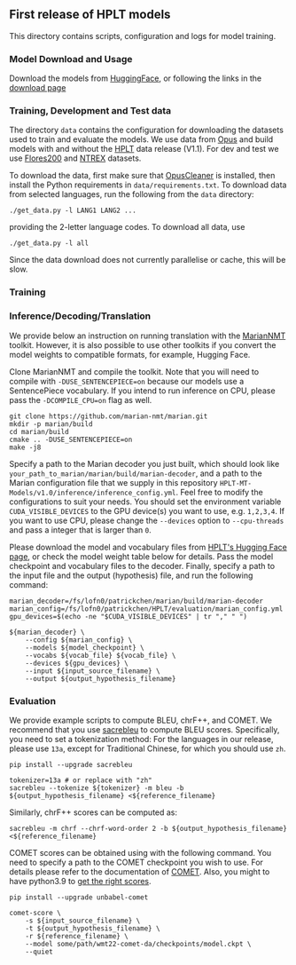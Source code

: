 ## First release of HPLT models

This directory contains scripts, configuration and logs for model training.  

### Model Download and Usage

Download the models from [HuggingFace](TBD), or following the links in the [download page](download.md)

### Training, Development and Test data

The directory `data` contains the configuration for downloading the datasets used to train and evaluate the models. We use data from [Opus](https://opus.nlpl.eu/) and build models with and without the 
[HPLT](https://hplt-project.org/) data release (V1.1). For dev and test we use  [Flores200](https://github.com/facebookresearch/flores/blob/main/flores200/README.md) and [NTREX](https://github.com/MicrosoftTranslator/NTREX) datasets.

To download the data, first make sure that [OpusCleaner](https://github.com/hplt-project/OpusCleaner) is installed, 
then install the Python requirements in `data/requirements.txt`. To 
download data from selected languages, run the following from the `data` directory:
```
./get_data.py -l LANG1 LANG2 ...
```
providing the 2-letter language codes.
To download all data, use
```
./get_data.py -l all
```
Since the data download does not currently parallelise or cache, this will be slow.

### Training

### Inference/Decoding/Translation

We provide below an instruction on running translation with the [MarianNMT](https://github.com/marian-nmt/marian) toolkit. However, it is also possible to use other toolkits if you convert the model weights to compatible formats, for example, Hugging Face.

Clone MarianNMT and compile the toolkit. Note that you will need to compile with `-DUSE_SENTENCEPIECE=on` because our models use a SentencePiece vocabulary. If you intend to run inference on CPU, please pass the `-DCOMPILE_CPU=on` flag as well.

```
git clone https://github.com/marian-nmt/marian.git
mkdir -p marian/build
cd marian/build
cmake .. -DUSE_SENTENCEPIECE=on
make -j8
```

Specify a path to the Marian decoder you just built, which should look like `your_path_to_marian/marian/build/marian-decoder`, and a path to the Marian configuration file that we supply in this repository `HPLT-MT-Models/v1.0/inference/inference_config.yml`. Feel free to modify the configurations to suit your needs. You should set the environment variable `CUDA_VISIBLE_DEVICES` to the GPU device(s) you want to use, e.g. `1,2,3,4`. If you want to use CPU, please change the `--devices` option to `--cpu-threads` and pass a integer that is larger than `0`.

Please download the model and vocabulary files from [HPLT's Hugging Face page](https://huggingface.co/HPLT), or check the model weight table below for details. Pass the model checkpoint and vocabulary files to the decoder. Finally, specify a path to the input file and the output (hypothesis) file, and run the following command:

```
marian_decoder=/fs/lofn0/patrickchen/marian/build/marian-decoder
marian_config=/fs/lofn0/patrickchen/HPLT/evaluation/marian_config.yml
gpu_devices=$(echo -ne "$CUDA_VISIBLE_DEVICES" | tr "," " ")

${marian_decoder} \
    --config ${marian_config} \
    --models ${model_checkpoint} \
    --vocabs ${vocab_file} ${vocab_file} \
    --devices ${gpu_devices} \
    --input ${input_source_filename} \
    --output ${output_hypothesis_filename}
```

### Evaluation

We provide example scripts to compute BLEU, chrF++, and COMET. We recommend that you use [sacrebleu](https://github.com/mjpost/sacrebleu) to compute BLEU scores. Specifically, you need to set a tokenization method: For the languages in our release, please use `13a`, except for Traditional Chinese, for which you should use `zh`.
```
pip install --upgrade sacrebleu

tokenizer=13a # or replace with "zh"
sacrebleu --tokenize ${tokenizer} -m bleu -b ${output_hypothesis_filename} <${reference_filename}
```

Similarly, chrF++ scores can be computed as:
```
sacrebleu -m chrf --chrf-word-order 2 -b ${output_hypothesis_filename} <${reference_filename}
```

COMET scores can be obtained using with the following command. You need to specify a path to the COMET checkpoint you wish to use. For details please refer to the documentation of [COMET](https://github.com/Unbabel/COMET). Also, you might to have python3.9 to [get the right scores](https://github.com/Unbabel/COMET/issues/203).

```
pip install --upgrade unbabel-comet

comet-score \
    -s ${input_source_filename} \
    -t ${output_hypothesis_filename} \
    -r ${reference_filename} \
    --model some/path/wmt22-comet-da/checkpoints/model.ckpt \
    --quiet
```